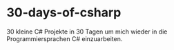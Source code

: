 # 30-days-of-csharp
 30 kleine C# Projekte in 30 Tagen um mich wieder in die Programmiersprachen C# einzuarbeiten.
